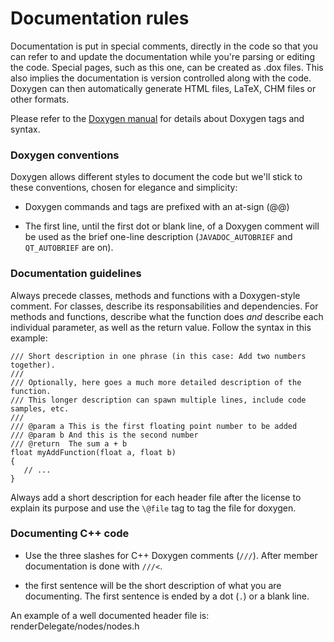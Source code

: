 Documentation rules
===================

Documentation is put in special comments, directly in the code so that you can
refer to and update the documentation while you're parsing or editing the code.
Special pages, such as this one, can be created as .dox files. This also
implies the documentation is version controlled along with the code. Doxygen
can then automatically generate HTML files, LaTeX, CHM files or other formats.

Please refer to the [Doxygen manual](http://www.doxygen.org/manual.html) for
details about Doxygen tags and syntax.

### Doxygen conventions

Doxygen allows different styles to document the code but we'll stick to these
conventions, chosen for elegance and simplicity:

- Doxygen commands and tags are prefixed with an at-sign (@@)

- The first line, until the first dot or blank line, of a Doxygen comment
will be used as the brief one-line description (`JAVADOC_AUTOBRIEF` and
`QT_AUTOBRIEF` are on).

### Documentation guidelines

Always precede classes, methods and functions with a Doxygen-style comment.
For classes, describe its responsabilities and dependencies. For methods and
functions, describe what the function does *and* describe each individual
parameter, as well as the return value. Follow the syntax in this example:

```
/// Short description in one phrase (in this case: Add two numbers together).
///
/// Optionally, here goes a much more detailed description of the function.
/// This longer description can spawn multiple lines, include code samples, etc.
///
/// @param a This is the first floating point number to be added
/// @param b And this is the second number
/// @return  The sum a + b
float myAddFunction(float a, float b)
{
   // ...
}
```

Always add a short description for each header file after the license to
explain its purpose and use the `\@file` tag to tag the file for doxygen.

### Documenting C++ code

- Use the three slashes for C++ Doxygen comments (`///`). After member
documentation is done with `///<`.

- the first sentence will be the short description of what you are documenting.
The first sentence is ended by a dot (`.`) or a blank line. 

An example of a well documented header file is: renderDelegate/nodes/nodes.h